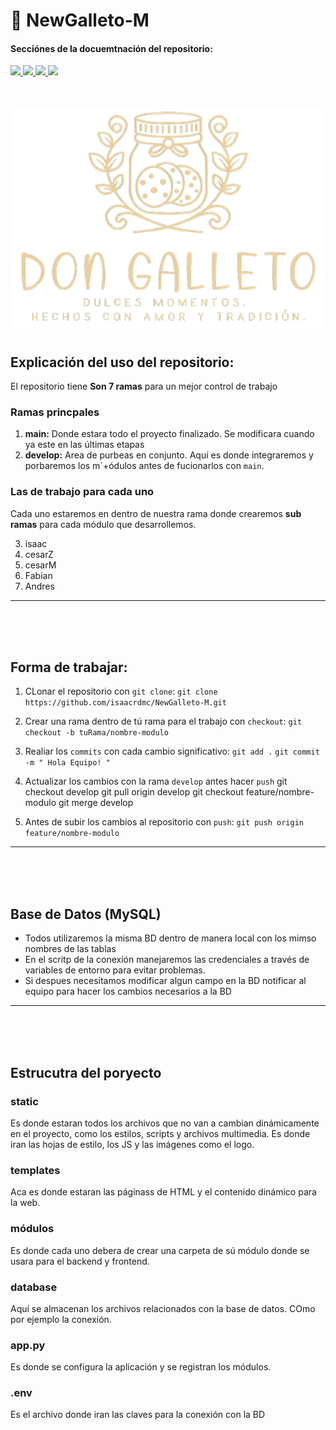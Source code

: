 # 🍪​ NewGalleto-M

#### Secciónes de la docuemtnación del repositorio:
<a href="#explicación-del-uso-del-repositorio">
    <img src="https://img.shields.io/badge/🗿-Explicación del repositorio-yellow?style=for-the-badge">
</a>
<a href="#forma-de-trabajar">
    <img src="https://img.shields.io/badge/👷-Forma de trabajar-orange?style=for-the-badge">
</a>

<a href="#base-de-datos-mysql">
    <img src="https://img.shields.io/badge/💾-Base de Datos-blue?style=for-the-badge">
</a>
<a href="#estructura-del-proyecto">
    <img src="https://img.shields.io/badge/📜-Estructura del proyecto-green?style=for-the-badge">
</a>


<br>
<br>
<br>

<br>
<img src="static\img\Logo.png" alt="Imagen de unas nubes">

<br>

## Explicación del uso del repositorio:

El repositorio tiene **Son 7 ramas** para un mejor control de trabajo

### Ramas princpales
1. **main:** Donde estara todo el proyecto finalizado. Se modificara cuando ya este en las últimas etapas
2. **develop:** Area de purbeas en conjunto. Aquí es donde integraremos y porbaremos los m´+ódulos antes de fucionarlos con `main`.

### Las de trabajo para cada uno
Cada uno estaremos en dentro de nuestra rama donde crearemos **sub ramas** para cada módulo que desarrollemos.

3. isaac
4. cesarZ
5. cesarM
6. Fabian
7. Andres

---
<br>
<br>
<br>


## Forma de trabajar:

1. CLonar el repositorio con `git clone`:
`git clone https://github.com/isaacrdmc/NewGalleto-M.git`

2. Crear una rama dentro de tú rama para el trabajo con `checkout`:
`git checkout -b tuRama/nombre-modulo`

3. Realiar los `commits` con cada cambio significativo:
`git add .`
`git commit -m " Hola Equipo! "`

4. Actualizar los cambios con la rama `develop` antes hacer `push`
    git checkout develop
    git pull origin develop
    git checkout feature/nombre-modulo
    git merge develop

5. Antes de subir los cambios al repositorio con `push`:
`git push origin feature/nombre-modulo`

--- 
<br>
<br>
<br>


## Base de Datos (MySQL)


* Todos utilizaremos la misma BD dentro de manera local con los mimso nombres de las tablas
* En el scritp de la conexión manejaremos las credenciales a través de variables de entorno para evitar problemas.
* Si despues necesitamos modificar algun campo en la BD notificar al equipo para hacer los cambios necesarios a la BD
--- 
<br>
<br>
<br>


## Estrucutra del poryecto

### static
Es donde estaran todos los archivos que no van a cambian dinámicamente en el proyecto, como los estilos, scripts y archivos multimedia.
Es donde iran las hojas de estilo, los JS y las imágenes como el logo.

### templates
Aca es donde estaran las páginass de HTML y el contenido dinámico para la web.

### módulos
Es donde cada uno debera de crear una carpeta de sú módulo donde se usara para el backend y frontend.

### database
Aquí se almacenan los archivos relacionados con la base de datos.
COmo por ejemplo la conexión.

### app.py 
Es donde se configura la aplicación y se registran los módulos.

### .env
Es el archivo donde iran las claves para la conexión con la BD

